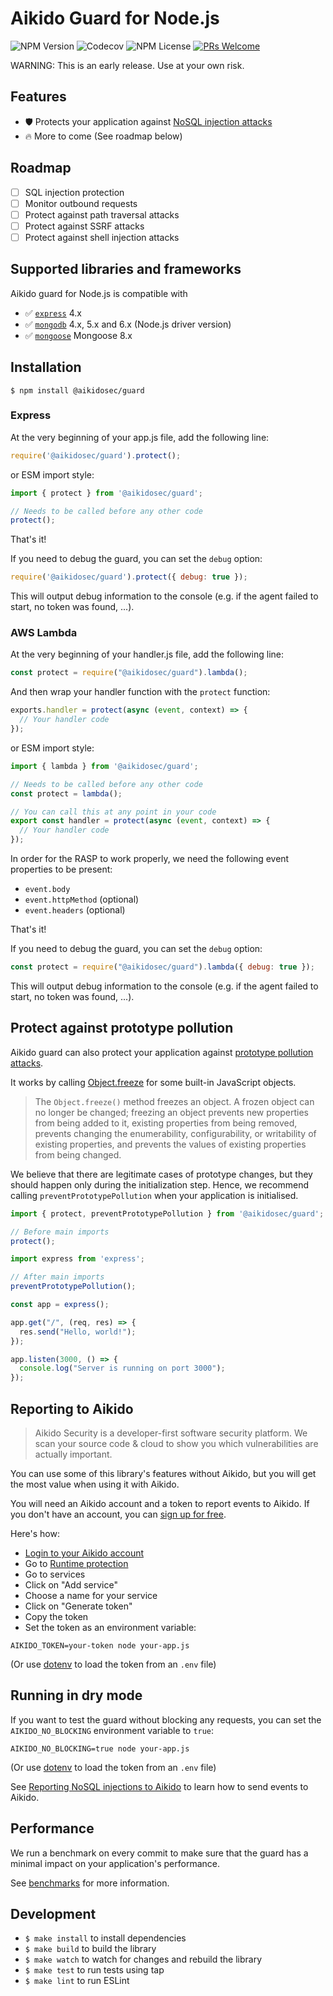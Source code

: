 # Aikido Guard for Node.js

![NPM Version](https://img.shields.io/npm/v/%40aikidosec%2Fguard?style=flat-square) ![Codecov](https://img.shields.io/codecov/c/github/AikidoSec/guard-node?style=flat-square&token=AJK9LU35GY) ![NPM License](https://img.shields.io/npm/l/%40aikidosec%2Fguard?style=flat-square)
[![PRs Welcome](https://img.shields.io/badge/PRs-welcome-brightgreen.svg?style=flat-square)](http://makeapullrequest.com)

WARNING: This is an early release. Use at your own risk.

## Features

* 🛡️ Protects your application against [NoSQL injection attacks](https://www.aikido.dev/blog/web-application-security-vulnerabilities)
* 🔥 More to come (See roadmap below)

## Roadmap

* [ ] SQL injection protection
* [ ] Monitor outbound requests
* [ ] Protect against path traversal attacks
* [ ] Protect against SSRF attacks
* [ ] Protect against shell injection attacks

## Supported libraries and frameworks

Aikido guard for Node.js is compatible with

* ✅ [`express`](https://www.npmjs.com/package/express) 4.x
* ✅ [`mongodb`](https://www.npmjs.com/package/mongodb) 4.x, 5.x and 6.x (Node.js driver version)
* ✅ [`mongoose`](https://www.npmjs.com/package/mongoose) Mongoose 8.x

## Installation

```shell
$ npm install @aikidosec/guard
```

### Express

At the very beginning of your app.js file, add the following line:

```js
require('@aikidosec/guard').protect();
```

or ESM import style:

```js
import { protect } from '@aikidosec/guard';

// Needs to be called before any other code
protect();
```

That's it!

If you need to debug the guard, you can set the `debug` option:

```js
require('@aikidosec/guard').protect({ debug: true });
```

This will output debug information to the console (e.g. if the agent failed to start, no token was found, ...).

### AWS Lambda

At the very beginning of your handler.js file, add the following line:

```js
const protect = require("@aikidosec/guard").lambda();
```

And then wrap your handler function with the `protect` function:

```js
exports.handler = protect(async (event, context) => {
  // Your handler code
});
```

or ESM import style:

```js
import { lambda } from '@aikidosec/guard';

// Needs to be called before any other code
const protect = lambda();

// You can call this at any point in your code
export const handler = protect(async (event, context) => {
  // Your handler code
});
```

In order for the RASP to work properly, we need the following event properties to be present:

* `event.body`
* `event.httpMethod` (optional)
* `event.headers` (optional)

That's it!

If you need to debug the guard, you can set the `debug` option:

```js
const protect = require("@aikidosec/guard").lambda({ debug: true });
```

This will output debug information to the console (e.g. if the agent failed to start, no token was found, ...).

## Protect against prototype pollution

Aikido guard can also protect your application against [prototype pollution attacks](https://www.aikido.dev/blog/prevent-prototype-pollution).

It works by calling [Object.freeze](https://developer.mozilla.org/en-US/docs/Web/JavaScript/Reference/Global_Objects/Object/freeze) for some built-in JavaScript objects.

> The `Object.freeze()` method freezes an object. A frozen object can no longer be changed; freezing an object prevents new properties from being added to it, existing properties from being removed, prevents changing the enumerability, configurability, or writability of existing properties, and prevents the values of existing properties from being changed.

We believe that there are legitimate cases of prototype changes, but they should happen only during the initialization step. Hence, we recommend calling `preventPrototypePollution` when your application is initialised.

```js
import { protect, preventPrototypePollution } from '@aikidosec/guard';

// Before main imports
protect();

import express from 'express';

// After main imports
preventPrototypePollution();

const app = express();

app.get("/", (req, res) => {
  res.send("Hello, world!");
});

app.listen(3000, () => {
  console.log("Server is running on port 3000");
});
```

## Reporting to Aikido

> Aikido Security is a developer-first software security platform. We scan your source code & cloud to show you which vulnerabilities are actually important.

You can use some of this library's features without Aikido, but you will get the most value when using it with Aikido.

You will need an Aikido account and a token to report events to Aikido. If you don't have an account, you can [sign up for free](https://app.aikido.dev/login).

Here's how:
* [Login to your Aikido account](https://app.aikido.dev/login)
* Go to [Runtime protection](https://app.aikido.dev/runtime)
* Go to services
* Click on "Add service"
* Choose a name for your service
* Click on "Generate token"
* Copy the token
* Set the token as an environment variable:

```shell
AIKIDO_TOKEN=your-token node your-app.js
```

(Or use [dotenv](dotenv) to load the token from an `.env` file)

## Running in dry mode

If you want to test the guard without blocking any requests, you can set the `AIKIDO_NO_BLOCKING` environment variable to `true`:

```shell
AIKIDO_NO_BLOCKING=true node your-app.js
```

(Or use [dotenv](dotenv) to load the token from an `.env` file)

See [Reporting NoSQL injections to Aikido](#reporting-nosql-injections-to-aikido) to learn how to send events to Aikido.

## Performance

We run a benchmark on every commit to make sure that the guard has a minimal impact on your application's performance.

See [benchmarks](benchmarks) for more information.

## Development

* `$ make install` to install dependencies
* `$ make build` to build the library
* `$ make watch` to watch for changes and rebuild the library
* `$ make test` to run tests using tap
* `$ make lint` to run ESLint
